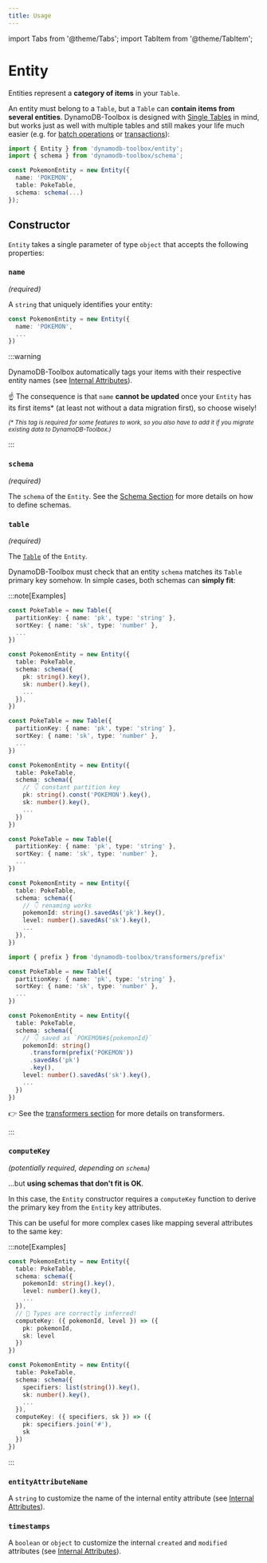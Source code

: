```yaml
---
title: Usage
---
```


import Tabs from '@theme/Tabs';
import TabItem from '@theme/TabItem';

# Entity

Entities represent a **category of items** in your `Table`.

An entity must belong to a `Table`, but a `Table` can **contain items from several entities**. DynamoDB-Toolbox is designed with [Single Tables](https://www.alexdebrie.com/posts/dynamodb-single-table/) in mind, but works just as well with multiple tables and still makes your life much easier (e.g. for [batch operations](../4-actions/6-batching/index.md) or [transactions](../4-actions/10-transactions/index.md)):

```ts
import { Entity } from 'dynamodb-toolbox/entity';
import { schema } from 'dynamodb-toolbox/schema';

const PokemonEntity = new Entity({
  name: 'POKEMON',
  table: PokeTable,
  schema: schema(...)
});
```

## Constructor

`Entity` takes a single parameter of type `object` that accepts the following properties:

### `name`

<p style={{ marginTop: '-15px' }}><i>(required)</i></p>

A `string` that uniquely identifies your entity:

```ts
const PokemonEntity = new Entity({
  name: 'POKEMON',
  ...
})
```

:::warning

DynamoDB-Toolbox automatically tags your items with their respective entity names (see [Internal Attributes](../2-internal-attributes/index.md#entity)).

☝️ The consequence is that `name` **cannot be updated** once your `Entity` has its first items\* (at least not without a data migration first), so choose wisely!

<!-- Required for prettier not to prefix * with anti-slash -->
<!-- prettier-ignore -->
<sup><i>(* This tag is required for some features to work, so you also have to add it if you migrate existing data to DynamoDB-Toolbox.)</i></sup>

:::

### `schema`

<p style={{ marginTop: '-15px' }}><i>(required)</i></p>

The `schema` of the `Entity`. See the [Schema Section](../../4-schemas/1-usage/index.md) for more details on how to define schemas.

### `table`

<p style={{ marginTop: '-15px' }}><i>(required)</i></p>

The [`Table`](../../2-tables/1-usage/index.md) of the `Entity`.

DynamoDB-Toolbox must check that an entity `schema` matches its `Table` primary key somehow. In simple cases, both schemas can **simply fit**:

:::note[Examples]

<Tabs>
<TabItem value="direct-match" label="Direct match">

```ts
const PokeTable = new Table({
  partitionKey: { name: 'pk', type: 'string' },
  sortKey: { name: 'sk', type: 'number' },
  ...
})

const PokemonEntity = new Entity({
  table: PokeTable,
  schema: schema({
    pk: string().key(),
    sk: number().key(),
    ...
  }),
})
```

</TabItem>
<TabItem value="single-partition" label="Single partition">

```ts
const PokeTable = new Table({
  partitionKey: { name: 'pk', type: 'string' },
  sortKey: { name: 'sk', type: 'number' },
  ...
})

const PokemonEntity = new Entity({
  table: PokeTable,
  schema: schema({
    // 👇 constant partition key
    pk: string().const('POKEMON').key(),
    sk: number().key(),
    ...
  })
})
```

</TabItem>
<TabItem value="saving-as" label="Renaming">

```ts
const PokeTable = new Table({
  partitionKey: { name: 'pk', type: 'string' },
  sortKey: { name: 'sk', type: 'number' },
  ...
})

const PokemonEntity = new Entity({
  table: PokeTable,
  schema: schema({
    // 👇 renaming works
    pokemonId: string().savedAs('pk').key(),
    level: number().savedAs('sk').key(),
    ...
  }),
})
```

</TabItem>
<TabItem value="prefixing" label="Prefixing">

```ts
import { prefix } from 'dynamodb-toolbox/transformers/prefix'

const PokeTable = new Table({
  partitionKey: { name: 'pk', type: 'string' },
  sortKey: { name: 'sk', type: 'number' },
  ...
})

const PokemonEntity = new Entity({
  table: PokeTable,
  schema: schema({
    // 👇 saved as `POKEMON#${pokemonId}`
    pokemonId: string()
      .transform(prefix('POKEMON'))
      .savedAs('pk')
      .key(),
    level: number().savedAs('sk').key(),
    ...
  })
})
```

👉 See the [transformers section](../../4-schemas/17-transformers/1-usage.md) for more details on transformers.

</TabItem>
</Tabs>

:::

### `computeKey`

<p style={{ marginTop: '-15px' }}><i>(potentially required, depending on <code>schema</code>)</i></p>

...but **using schemas that don't fit is OK**.

In this case, the `Entity` constructor requires a `computeKey` function to derive the primary key from the `Entity` key attributes.

This can be useful for more complex cases like mapping several attributes to the same key:

:::note[Examples]

<Tabs>
<TabItem value="renaming" label="Renaming">

```ts
const PokemonEntity = new Entity({
  table: PokeTable,
  schema: schema({
    pokemonId: string().key(),
    level: number().key(),
    ...
  }),
  // 🙌 Types are correctly inferred!
  computeKey: ({ pokemonId, level }) => ({
    pk: pokemonId,
    sk: level
  })
})
```

</TabItem>
<TabItem value="composing" label="Composing">

```ts
const PokemonEntity = new Entity({
  table: PokeTable,
  schema: schema({
    specifiers: list(string()).key(),
    sk: number().key(),
    ...
  }),
  computeKey: ({ specifiers, sk }) => ({
    pk: specifiers.join('#'),
    sk
  })
})
```

</TabItem>
</Tabs>

:::

### `entityAttributeName`

A `string` to customize the name of the internal entity attribute (see [Internal Attributes](../2-internal-attributes/index.md#entity)).

### `timestamps`

A `boolean` or `object` to customize the internal `created` and `modified` attributes (see [Internal Attributes](../2-internal-attributes/index.md#timestamp-attributes)).
